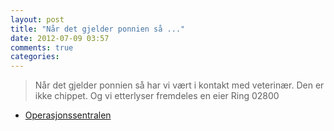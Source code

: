 ```yaml
---
layout: post
title: "Når det gjelder ponnien så ..."
date: 2012-07-09 03:57
comments: true
categories: 
---
```

> Når det gjelder ponnien så har vi vært i kontakt med veterinær. Den er ikke chippet. Og vi etterlyser fremdeles en eier Ring 02800 
- [Operasjonssentralen](http://twitter.com/oslopolitiops/status/222280883489611777)
